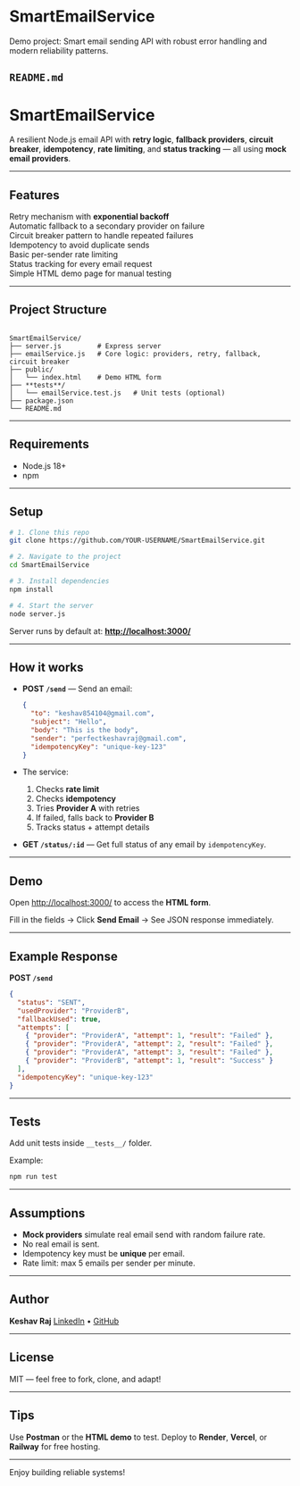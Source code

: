 # SmartEmailService
Demo project: Smart email sending API with robust error handling and modern reliability patterns.


##  **`README.md`**
# SmartEmailService

A resilient Node.js email API with **retry logic**, **fallback providers**, **circuit breaker**, **idempotency**, **rate limiting**, and **status tracking** — all using **mock email providers**.

---

##  Features
Retry mechanism with **exponential backoff**  
Automatic fallback to a secondary provider on failure  
Circuit breaker pattern to handle repeated failures  
Idempotency to avoid duplicate sends  
Basic per-sender rate limiting  
Status tracking for every email request  
Simple HTML demo page for manual testing

---

## Project Structure

```

SmartEmailService/
├── server.js         # Express server
├── emailService.js   # Core logic: providers, retry, fallback, circuit breaker
├── public/
│   └── index.html    # Demo HTML form
├── **tests**/
│   └── emailService.test.js   # Unit tests (optional)
├── package.json
└── README.md

````

---

## Requirements

- Node.js 18+
- npm

---

##  Setup

```bash
# 1. Clone this repo
git clone https://github.com/YOUR-USERNAME/SmartEmailService.git

# 2. Navigate to the project
cd SmartEmailService

# 3. Install dependencies
npm install

# 4. Start the server
node server.js
````

Server runs by default at: **[http://localhost:3000/](http://localhost:3000/)**

---

## How it works

* **POST `/send`** — Send an email:

  ```json
  {
    "to": "keshav854104@gmail.com",
    "subject": "Hello",
    "body": "This is the body",
    "sender": "perfectkeshavraj@gmail.com",
    "idempotencyKey": "unique-key-123"
  }
  ```

* The service:

  1. Checks **rate limit**
  2. Checks **idempotency**
  3. Tries **Provider A** with retries
  4. If failed, falls back to **Provider B**
  5. Tracks status + attempt details

* **GET `/status/:id`** — Get full status of any email by `idempotencyKey`.

---

## Demo

Open [http://localhost:3000/](http://localhost:3000/) to access the **HTML form**.

Fill in the fields → Click **Send Email** → See JSON response immediately.

---

## Example Response

**POST `/send`**

```json
{
  "status": "SENT",
  "usedProvider": "ProviderB",
  "fallbackUsed": true,
  "attempts": [
    { "provider": "ProviderA", "attempt": 1, "result": "Failed" },
    { "provider": "ProviderA", "attempt": 2, "result": "Failed" },
    { "provider": "ProviderA", "attempt": 3, "result": "Failed" },
    { "provider": "ProviderB", "attempt": 1, "result": "Success" }
  ],
  "idempotencyKey": "unique-key-123"
}
```

---

##  Tests

Add unit tests inside `__tests__/` folder.

Example:

```bash
npm run test
```

---

##  Assumptions

* **Mock providers** simulate real email send with random failure rate.
* No real email is sent.
* Idempotency key must be **unique** per email.
* Rate limit: max 5 emails per sender per minute.

---

##  Author

**Keshav Raj**
[LinkedIn](https://www.linkedin.com/in/keshavraj18) • [GitHub](https://github.com/mrperfect2003)

---

##  License

MIT — feel free to fork, clone, and adapt!

---

##  Tips

 Use **Postman** or the **HTML demo** to test.
 Deploy to **Render**, **Vercel**, or **Railway** for free hosting.

---

Enjoy building reliable systems! 
